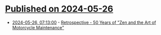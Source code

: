 # [Published on 2024-05-26](index.md)

* [2024-05-26, 07:13:00](https://soylentnews.org/article.pl?sid=24/05/24/2352256&from=rss) - [Retrospective - 50 Years of \"Zen and the Art of Motorcycle Maintenance\"](https://soylentnews.org/article.pl?sid=24/05/24/2352256&from=rss)
